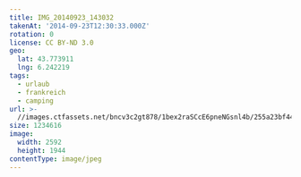 ```yaml
---
title: IMG_20140923_143032
takenAt: '2014-09-23T12:30:33.000Z'
rotation: 0
license: CC BY-ND 3.0
geo:
  lat: 43.773911
  lng: 6.242219
tags:
  - urlaub
  - frankreich
  - camping
url: >-
  //images.ctfassets.net/bncv3c2gt878/1bex2raSCcE6pneNGsnl4b/255a23bf44fbbac796b0929ce19f2345/img_20140923_143032_27696683994_o
size: 1234616
image:
  width: 2592
  height: 1944
contentType: image/jpeg
---
```


